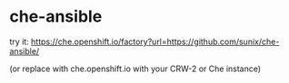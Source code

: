# che-ansible
try it: https://che.openshift.io/factory?url=https://github.com/sunix/che-ansible/

(or replace with che.openshift.io with your CRW-2 or Che instance)
